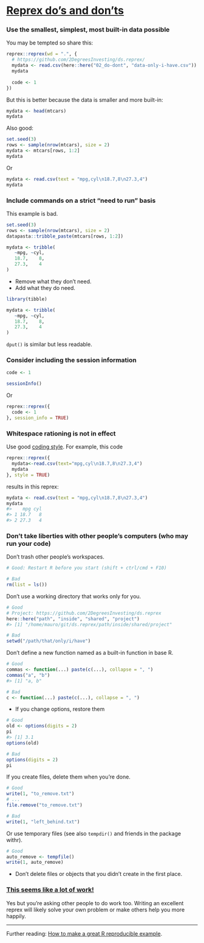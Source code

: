 
# [Reprex do’s and don’ts](https://reprex.tidyverse.org/articles/reprex-dos-and-donts.html)

### Use the smallest, simplest, most built-in data possible

You may be tempted so share this:

``` r
reprex::reprex(wd = ".", {
  # https://github.com/2DegreesInvesting/ds.reprex/
  mydata <- read.csv(here::here("02_do-dont", "data-only-i-have.csv"))
  mydata
  
  code <- 1
})
```

But this is better because the data is smaller and more built-in:

``` r
mydata <- head(mtcars)
mydata
```

Also good:

``` r
set.seed(3)
rows <- sample(nrow(mtcars), size = 2)
mydata <- mtcars[rows, 1:2]
mydata
```

Or

``` r
mydata <- read.csv(text = "mpg,cyl\n18.7,8\n27.3,4")
mydata
```

### Include commands on a strict “need to run” basis

This example is bad.

``` r
set.seed(3)
rows <- sample(nrow(mtcars), size = 2)
datapasta::tribble_paste(mtcars[rows, 1:2])  

mydata <- tribble(
   ~mpg, ~cyl,
   18.7,    8,
   27.3,    4
)
```

-   Remove what they don’t need.
-   Add what they do need.

``` r
library(tibble)

mydata <- tribble(
   ~mpg, ~cyl,
   18.7,    8,
   27.3,    4
)
```

`dput()` is similar but less readable.

### Consider including the session information

``` r
code <- 1

sessionInfo()
```

Or

``` r
reprex::reprex({
  code <- 1
}, session_info = TRUE)
```

### Whitespace rationing is not in effect

Use good [coding style](https://style.tidyverse.org/). For example, this
code

``` r
reprex::reprex({
  mydata<-read.csv(text="mpg,cyl\n18.7,8\n27.3,4")
  mydata
}, style = TRUE)
```

results in this reprex:

``` r
mydata <- read.csv(text = "mpg,cyl\n18.7,8\n27.3,4")
mydata
#>    mpg cyl
#> 1 18.7   8
#> 2 27.3   4
```

### Don’t take liberties with other people’s computers (who may run your code)

Don’t trash other people’s workspaces.

``` r
# Good: Restart R before you start (shift + ctrl/cmd + F10)

# Bad
rm(list = ls())
```

Don’t use a working directory that works only for you.

``` r
# Good
# Project: https://github.com/2DegreesInvesting/ds.reprex
here::here("path", "inside", "shared", "project")
#> [1] "/home/mauro/git/ds.reprex/path/inside/shared/project"

# Bad
setwd("/path/that/only/i/have")
```

Don’t define a new function named as a built-in function in base R.

``` r
# Good 
commas <- function(...) paste(c(...), collapse = ", ")
commas("a", "b")
#> [1] "a, b"

# Bad
c <- function(...) paste(c(...), collapse = ", ")
```

-   If you change options, restore them

``` r
# Good
old <- options(digits = 2)
pi
#> [1] 3.1
options(old)

# Bad
options(digits = 2)
pi
```

If you create files, delete them when you’re done.

``` r
# Good
write(1, "to_remove.txt")
# ...
file.remove("to_remove.txt")

# Bad
write(1, "left_behind.txt")
```

Or use temporary files (see also `tempdir()` and friends in the package
withr).

``` r
# Good
auto_remove <- tempfile()
write(1, auto_remove)
```

-   Don’t delete files or objects that you didn’t create in the first
    place.

### [This seems like a lot of work!](https://reprex.tidyverse.org/articles/reprex-dos-and-donts.html#this-seems-like-a-lot-of-work)

Yes but you’re asking other people to do work too. Writing an excellent
reprex will likely solve your own problem or make others help you more
happily.

------------------------------------------------------------------------

Further reading: [How to make a great R reproducible
example](https://stackoverflow.com/questions/5963269/how-to-make-a-great-r-reproducible-example/16532098).
